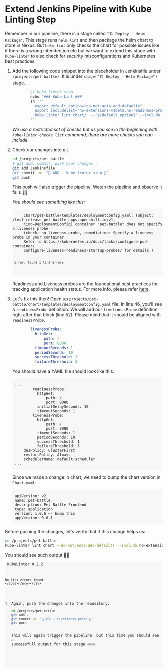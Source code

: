 # Extend Jenkins Pipeline with Kube Linting Step

Remember in our pipeline, there is a stage called `"🏗️ Deploy - Helm Package"`. This stage runs `helm lint` and then package the helm chart to store in Nexus. But `helm lint` only checks the chart for possible issues like if there is a wrong intendention etc but we want to extend this stage with `kube-linter` to also check for security misconfigurations and Kubernetes best practices.

1. Add the following code snippet into the placeholder in Jenkinsfile under `/projects/pet-battle/`. It is under `stage("🏗️ Deploy - Helm Package")` stage.

    ```groovy
			// Kube-linter step
			echo '### Kube Lint ###'
			sh '''
			  export default_option="do-not-auto-add-defaults"
			  export includelist="no-extensions-v1beta,no-readiness-probe,no-liveness-probe,dangling-service,mismatching-selector,writable-host-mount"
			  kube-linter lint chart/  --"${default_option}" --include "${includelist}" 
			'''
    ```
    _We use a restricted set of checks but as you see in the beginning with `kube-linter checks list` command, there are more checks you can include._

2. Check our changes into git.
    ```bash
    cd /projects/pet-battle
    # git add, commit, push your changes..
    git add Jenkinsfile
    git commit -m  "🐠 ADD - kube-linter step 🐠"
    git push
    ```
   This push will also trigger the pipeline. Watch the pipeline and observe it fails 🤯🤯

    _You should see something like this:_
    <div class="highlight" style="background: #f7f7f7">
    <pre><code class="language-yaml">
        chart/pet-battle/templates/deploymentconfig.yaml: (object: <no namespace>/test-release-pet-battle apps.openshift.io/v1, 
        Kind=DeploymentConfig) container "pet-battle" does not specify a liveness probe 
        (check: no-liveness-probe, remediation: Specify a liveness probe in your container. 
        Refer to https://kubernetes.io/docs/tasks/configure-pod-container/
        configure-liveness-readiness-startup-probes/ for details.)
        
        Error: found 1 lint errors
    </code></pre></div>

    Readiness and Liveness probes are the foundational best practices for tracking application health status. For more info, please refer [here](https://docs.openshift.com/container-platform/4.8/applications/application-health.html).

3. Let's fix this then! Open up `projects/pet-battle/chart/templates/deploymentconfig.yaml` file. In line 46, you'll see a `readinessProbe` definition. We will add our `livelinessProbe` definition right after that block (line 52). Please mind that it should be aligned with `readinessProbe`.

    ```yaml
            livenessProbe:
              httpGet:
                  path: /
                  port: 8080
              timeoutSeconds: 1
              periodSeconds: 10
              successThreshold: 1
              failureThreshold: 3

    ```
    You should have a YAML file should look like this:
    <div class="highlight" style="background: #f7f7f7">
    <pre><code class="language-yaml">
    ...
            readinessProbe:
              httpGet:
                  path: /
                  port: 8080
              initialDelaySeconds: 10
              timeoutSeconds: 1
            livenessProbe:
              httpGet:
                  path: /
                  port: 8080
              timeoutSeconds: 1
              periodSeconds: 10
              successThreshold: 1
              failureThreshold: 3
        dnsPolicy: ClusterFirst
        restartPolicy: Always
        schedulerName: default-scheduler
    ...
    </code></pre></div>

    Since we made a change in chart, we need to bump the chart version in `Chart.yaml`.
    <div class="highlight" style="background: #f7f7f7">
    <pre><code class="language-yaml">
	apiVersion: v2
	name: pet-battle
	description: Pet Battle Frontend
	type: application
	version: 1.0.6 <- bump this
	appVersion: 0.0.1
    </code></pre></div>

  Before pushing the changes, let's verify that if this change helps us:

  ```bash
  cd /projects/pet-battle
  kube-linter lint chart --do-not-auto-add-defaults --include no-extensions-v1beta,no-readiness-probe,no-liveness-probe,dangling-service,mismatching-selector,writable-host-mount
  ```

  You should see such output 💪💪
    <div class="highlight" style="background: #f7f7f7">
    <pre><code class="language-yaml">
    KubeLinter 0.2.2

    No lint errors found!
    </code></pre></div>

4. Again, push the changes into the repository:
	```bash
	cd /projects/pet-battle
	git add .
	git commit -m  "🗻 ADD - Liveliness probe 🗻"
	git push
	``` 
    This will again trigger the pipeline, but this time you should see a successfull output for this stage 🔥🔥🔥